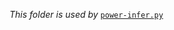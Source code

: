 *This folder is used by* [`power-infer.py`](https://github.com/huanchen-stack/obj-detection-optimizer/blob/yanmei/power-infer.py)
